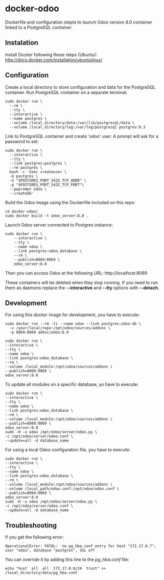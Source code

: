 docker-odoo
===========

Dockerfile and configuration stepts to launch Odoo version 8.0 container linked to a PostgreSQL container.

## Instalation

Install Docker following these steps (Ubuntu): http://docs.docker.com/installation/ubuntulinux/

## Configuration

Create a local directory to store configuration and data for the PostgreSQL container.
Run PostgreSQL container on a separate terminal:

    sudo docker run \
      --rm \
      --tty \
      --interactive \
      --name postgres \
      --volume /local_directory/data:/var/lib/postgresql/data \
      --volume /local_directory/log:/var/log/postgresql postgres:9.3

Link to PostgreSQL container and create 'odoo' user. A prompt will ask for a password to set:

    sudo docker run \
      --interactive \
      --tty \
      --link postgres:postgres \
      --rm postgres \
      bash -c 'exec createuser \
      -U postgres \
      -h "$POSTGRES_PORT_5432_TCP_ADDR" \
      -p "$POSTGRES_PORT_5432_TCP_PORT"\
      --pwprompt odoo \
      --createdb'

Build the Odoo image using the Dockerfile included on this repo:

    cd docker-odoo/
    sudo docker build -t odoo_server:8.0 .

Launch Odoo server connected to Postgres instance:

    sudo docker run \
        --interactive \
        --tty \
        --name odoo \
        --link postgres:odoo_database \
        --rm \
        --publish=8069:8069 \
        odoo_server:8.0
    
Then you can access Odoo at the following URL: http://localhost:8069

These containers will be deleted when they stop running. If you need to run them as daemons replace the **--interactive** and **--tty** options with **--detach**.

## Development

For using this docker image for development, you have to execute:

    sudo docker run --rm -ti --name odoo --link postgres:odoo-db \
      -v /your/local/repo:/opt/odoo/sources/addons \
      -p 8069:8069 adhoc/odoo:8.0

    sudo docker run \
    --interactive \
    --tty \
    --name odoo \
    --link postgres:odoo_database \
    --rm \
    --volume /local_module:/opt/odoo/sources/addons \
    --publish=8069:8069 \
    odoo_server:8.0

To update all modules on a specific database, yo have to execute:

    sudo docker run \
    --interactive \
    --tty \
    --name odoo \
    --link postgres:odoo_database \
    --rm \
    --volume /local_module:/opt/odoo/sources/addons \
    --publish=8069:8069 \
    odoo_server:8.0
    sudo -H -u odoo /opt/odoo/server/odoo.py \
    -c /opt/odoo/server/odoo.conf \
    --update=all -d database_name

For using a local Odoo configuration file, you have to execute:

    sudo docker run \
    --interactive \
    --tty \
    --name odoo \
    --link postgres:odoo_database \
    --rm \
    --volume /local_module:/opt/odoo/sources/addons \
    --volume /local_path/odoo.conf:/opt/odoo/odoo.conf \
    --publish=8069:8069 \
    odoo_server:8.0
    sudo -H -u odoo /opt/odoo/server/odoo.py \
    -c /opt/odoo/server/odoo.conf \
    --update=all -d database_name

## Troubleshooting

If you get the following error:

    OperationalError: FATAL:  no pg_hba.conf entry for host "172.17.0.7", user "odoo", database "postgres", SSL off

You can override it by adding this line to the *pg_hba.conf* file:

    echo "host  all  all  172.17.0.0/24  trust" >> /local_directory/data/pg_hba.conf
